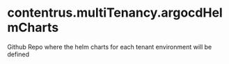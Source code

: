 # contentrus.multiTenancy.argocdHelmCharts
Github Repo where the helm charts for each tenant environment will be defined



